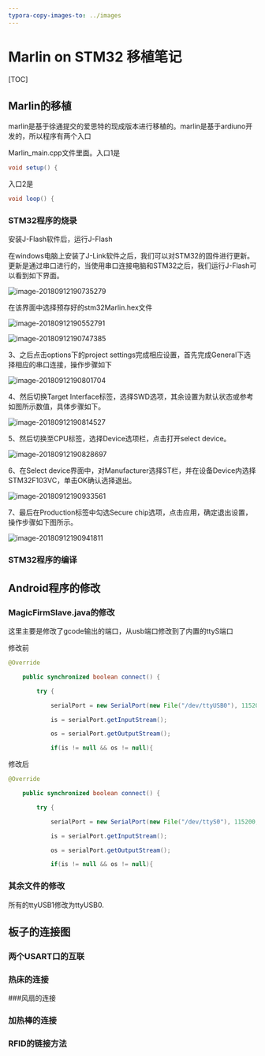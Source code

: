 ```yaml
---
typora-copy-images-to: ../images
---
```


# Marlin on STM32 移植笔记

[TOC]

## Marlin的移植

marlin是基于徐通提交的爱思特的现成版本进行移植的。marlin是基于ardiuno开发的，所以程序有两个入口

Marlin_main.cpp文件里面。入口1是

```java
void setup() {
```

入口2是

```java
void loop() {
```



### STM32程序的烧录

安装J-Flash软件后，运行J-Flash

在windows电脑上安装了J-Link软件之后，我们可以对STM32的固件进行更新。更新是通过串口进行的，当使用串口连接电脑和STM32之后，我们运行J-Flash可以看到如下界面。

![image-20180912190735279](/Users/lei/Documents/workshop/githubleisong03/images/image-20180912190735279.png)

在该界面中选择预存好的stm32Marlin.hex文件

 ![image-20180912190552791](/Users/lei/Documents/workshop/githubleisong03/images/image-20180912190552791.png)

![image-20180912190747385](/Users/lei/Documents/workshop/githubleisong03/images/image-20180912190747385.png)

 

3、之后点击options下的project settings完成相应设置，首先完成General下选择相应的串口连接，操作步骤如下

![image-20180912190801704](/Users/lei/Documents/workshop/githubleisong03/images/image-20180912190801704.png)

4、然后切换Target Interface标签，选择SWD选项，其余设置为默认状态或参考如图所示数值，具体步骤如下。

 ![image-20180912190814527](/Users/lei/Documents/workshop/githubleisong03/images/image-20180912190814527.png)

5、然后切换至CPU标签，选择Device选项栏，点击打开select device。

![image-20180912190828697](/Users/lei/Documents/workshop/githubleisong03/images/image-20180912190828697.png)

6、在Select device界面中，对Manufacturer选择ST栏，并在设备Device内选择STM32F103VC，单击OK确认选择退出。

 ![image-20180912190933561](/Users/lei/Documents/workshop/githubleisong03/images/image-20180912190933561.png)

7、最后在Production标签中勾选Secure chip选项，点击应用，确定退出设置，操作步骤如下图所示。

 ![image-20180912190941811](/Users/lei/Documents/workshop/githubleisong03/images/image-20180912190941811.png)



### STM32程序的编译



## Android程序的修改

### MagicFirmSlave.java的修改

这里主要是修改了gcode输出的端口，从usb端口修改到了内置的ttyS端口

修改前

```java
@Override

    public synchronized boolean connect() {

        try {

            serialPort = new SerialPort(new File("/dev/ttyUSB0"), 115200, 0);

            is = serialPort.getInputStream();

            os = serialPort.getOutputStream();

            if(is != null && os != null){
```

修改后
```java
@Override

    public synchronized boolean connect() {

        try {

            serialPort = new SerialPort(new File("/dev/ttyS0"), 115200, 0);

            is = serialPort.getInputStream();

            os = serialPort.getOutputStream();

            if(is != null && os != null){
```
### 其余文件的修改
所有的ttyUSB1修改为ttyUSB0.

## 板子的连接图

### 两个USART口的互联

### 热床的连接

###风扇的连接

### 加热棒的连接

### RFID的链接方法



